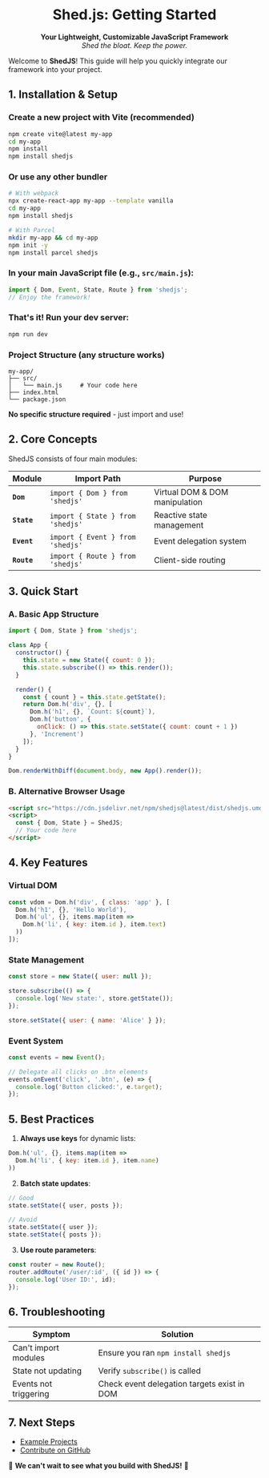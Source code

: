<h1 align="center">Shed.js: Getting Started</h1>

<p align="center">
  <strong>Your Lightweight, Customizable JavaScript Framework</strong><br>
  <em>Shed the bloat. Keep the power.</em>
</p>

Welcome to **ShedJS**! This guide will help you quickly integrate our framework into your project.  

## **1. Installation & Setup**  

### Create a new project with Vite (recommended)
```bash
npm create vite@latest my-app
cd my-app
npm install
npm install shedjs
```

###  Or use any other bundler
```bash
# With webpack
npx create-react-app my-app --template vanilla
cd my-app
npm install shedjs

# With Parcel
mkdir my-app && cd my-app
npm init -y
npm install parcel shedjs
```

### In your main JavaScript file (e.g., `src/main.js`):

```javascript
import { Dom, Event, State, Route } from 'shedjs';
// Enjoy the framework!
```

### That's it! Run your dev server:
```bash
npm run dev
```

### Project Structure (any structure works)
```
my-app/
├── src/
│   └── main.js     # Your code here
├── index.html
└── package.json
```

**No specific structure required** - just import and use!

## **2. Core Concepts**  

ShedJS consists of four main modules:  

| Module      | Import Path                      | Purpose                        |
|-------------|----------------------------------|--------------------------------|
| **`Dom`**   | `import { Dom } from 'shedjs'`   | Virtual DOM & DOM manipulation |
| **`State`** | `import { State } from 'shedjs'` | Reactive state management      |
| **`Event`** | `import { Event } from 'shedjs'` | Event delegation system        |
| **`Route`** | `import { Route } from 'shedjs'` | Client-side routing            |

## 3. Quick Start

### A. Basic App Structure
```javascript
import { Dom, State } from 'shedjs';

class App {
  constructor() {
    this.state = new State({ count: 0 });
    this.state.subscribe(() => this.render());
  }

  render() {
    const { count } = this.state.getState();
    return Dom.h('div', {}, [
      Dom.h('h1', {}, `Count: ${count}`),
      Dom.h('button', { 
        onClick: () => this.state.setState({ count: count + 1 }) 
      }, 'Increment')
    ]);
  }
}

Dom.renderWithDiff(document.body, new App().render());
```

### B. Alternative Browser Usage
```html
<script src="https://cdn.jsdelivr.net/npm/shedjs@latest/dist/shedjs.umd.js"></script>
<script>
  const { Dom, State } = ShedJS;
  // Your code here
</script>
```

## 4. Key Features

### **Virtual DOM**
```javascript
const vdom = Dom.h('div', { class: 'app' }, [
  Dom.h('h1', {}, 'Hello World'),
  Dom.h('ul', {}, items.map(item => 
    Dom.h('li', { key: item.id }, item.text)
  ))
]);
```

### **State Management**
```javascript
const store = new State({ user: null });

store.subscribe(() => {
  console.log('New state:', store.getState());
});

store.setState({ user: { name: 'Alice' } });
```

### **Event System**
```javascript
const events = new Event();

// Delegate all clicks on .btn elements
events.onEvent('click', '.btn', (e) => {
  console.log('Button clicked:', e.target);
});
```

## 5. Best Practices

1. **Always use keys** for dynamic lists:
```javascript
Dom.h('ul', {}, items.map(item => 
  Dom.h('li', { key: item.id }, item.name)
))
```

2. **Batch state updates**:
```javascript
// Good
state.setState({ user, posts });

// Avoid
state.setState({ user });
state.setState({ posts });
```

3. **Use route parameters**:
```javascript
const router = new Route();
router.addRoute('/user/:id', ({ id }) => {
  console.log('User ID:', id);
});
```

## 6. Troubleshooting

| Symptom               | Solution                                    |
|-----------------------|---------------------------------------------|
| Can't import modules  | Ensure you ran `npm install shedjs`         |
| State not updating    | Verify `subscribe()` is called              |
| Events not triggering | Check event delegation targets exist in DOM |

## 7. Next Steps

- [Example Projects](https://github.com/Shedjs)
- [Contribute on GitHub](https://github.com/Shedjs/shedjs)

🚀 **We can't wait to see what you build with ShedJS!** 🚀
